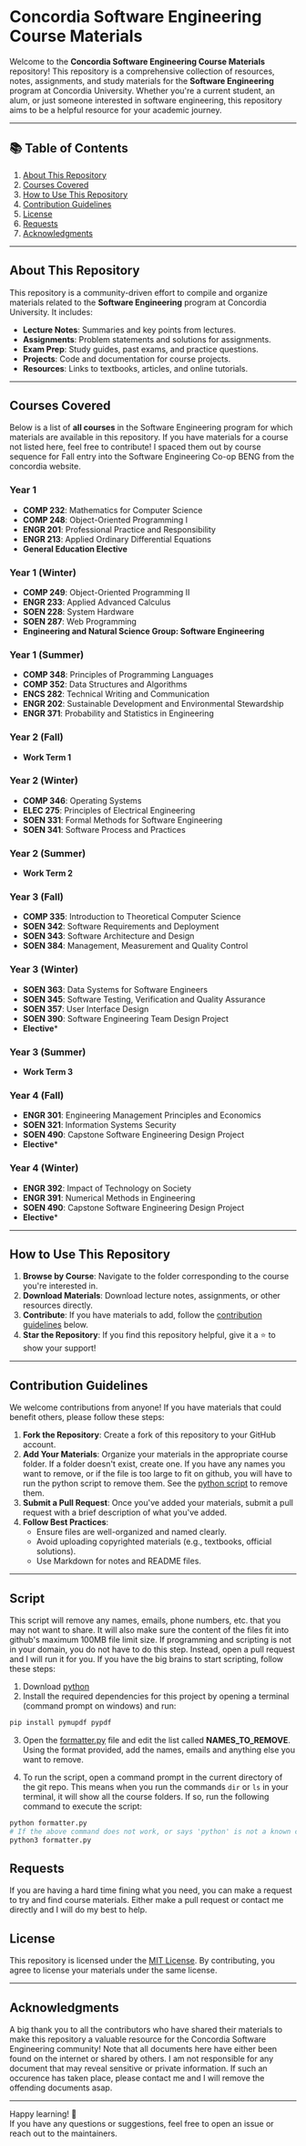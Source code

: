 # Concordia Software Engineering Course Materials

Welcome to the **Concordia Software Engineering Course Materials** repository! This repository is a comprehensive collection of resources, notes, assignments, and study materials for the **Software Engineering** program at Concordia University. Whether you're a current student, an alum, or just someone interested in software engineering, this repository aims to be a helpful resource for your academic journey.

---

## 📚 Table of Contents

1. [About This Repository](#about-this-repository)
2. [Courses Covered](#courses-covered)
3. [How to Use This Repository](#how-to-use-this-repository)
4. [Contribution Guidelines](#contribution-guidelines)
5. [License](#license)
6. [Requests](#requests)
7. [Acknowledgments](#acknowledgments)

---

## About This Repository

This repository is a community-driven effort to compile and organize materials related to the **Software Engineering** program at Concordia University. It includes:

- **Lecture Notes**: Summaries and key points from lectures.
- **Assignments**: Problem statements and solutions for assignments.
- **Exam Prep**: Study guides, past exams, and practice questions.
- **Projects**: Code and documentation for course projects.
- **Resources**: Links to textbooks, articles, and online tutorials.

---

## Courses Covered

Below is a list of **all courses** in the Software Engineering program for which materials are available in this repository.
If you have materials for a course not listed here, feel free to contribute!
I spaced them out by course sequence for Fall entry into the Software Engineering Co-op BENG from the concordia website.

### Year 1

- **COMP 232**: Mathematics for Computer Science
- **COMP 248**: Object-Oriented Programming I
- **ENGR 201**: Professional Practice and Responsibility
- **ENGR 213**: Applied Ordinary Differential Equations
- **General Education Elective**

### Year 1 (Winter)

- **COMP 249**: Object-Oriented Programming II
- **ENGR 233**: Applied Advanced Calculus
- **SOEN 228**: System Hardware
- **SOEN 287**: Web Programming
- **Engineering and Natural Science Group: Software Engineering**

### Year 1 (Summer)

- **COMP 348**: Principles of Programming Languages
- **COMP 352**: Data Structures and Algorithms
- **ENCS 282**: Technical Writing and Communication
- **ENGR 202**: Sustainable Development and Environmental Stewardship
- **ENGR 371**: Probability and Statistics in Engineering

### Year 2 (Fall)

- **Work Term 1**

### Year 2 (Winter)

- **COMP 346**: Operating Systems
- **ELEC 275**: Principles of Electrical Engineering
- **SOEN 331**: Formal Methods for Software Engineering
- **SOEN 341**: Software Process and Practices

### Year 2 (Summer)

- **Work Term 2**

### Year 3 (Fall)

- **COMP 335**: Introduction to Theoretical Computer Science
- **SOEN 342**: Software Requirements and Deployment
- **SOEN 343**: Software Architecture and Design
- **SOEN 384**: Management, Measurement and Quality Control

### Year 3 (Winter)

- **SOEN 363**: Data Systems for Software Engineers
- **SOEN 345**: Software Testing, Verification and Quality Assurance
- **SOEN 357**: User Interface Design
- **SOEN 390**: Software Engineering Team Design Project
- **Elective***

### Year 3 (Summer)

- **Work Term 3**

### Year 4 (Fall)

- **ENGR 301**: Engineering Management Principles and Economics
- **SOEN 321**: Information Systems Security
- **SOEN 490**: Capstone Software Engineering Design Project
- **Elective***

### Year 4 (Winter)

- **ENGR 392**: Impact of Technology on Society
- **ENGR 391**: Numerical Methods in Engineering
- **SOEN 490**: Capstone Software Engineering Design Project
- **Elective***

---

## How to Use This Repository

1. **Browse by Course**: Navigate to the folder corresponding to the course you're interested in.
2. **Download Materials**: Download lecture notes, assignments, or other resources directly.
3. **Contribute**: If you have materials to add, follow the [contribution guidelines](#contribution-guidelines) below.
4. **Star the Repository**: If you find this repository helpful, give it a ⭐ to show your support!

---

## Contribution Guidelines

We welcome contributions from anyone! If you have materials that could benefit others, please follow these steps:

1. **Fork the Repository**: Create a fork of this repository to your GitHub account.
2. **Add Your Materials**: Organize your materials in the appropriate course folder. If a folder doesn't exist, create one. If you have any names you want to remove, or if the file is too large to fit on github, you will have to run the python script to remove them. See the [python script](#script) to remove them.
3. **Submit a Pull Request**: Once you've added your materials, submit a pull request with a brief description of what you've added.
4. **Follow Best Practices**:
   - Ensure files are well-organized and named clearly.
   - Avoid uploading copyrighted materials (e.g., textbooks, official solutions).
   - Use Markdown for notes and README files.

---

## Script

This script will remove any names, emails, phone numbers, etc. that you may not want to share. It will also make sure the content of the files fit into github's maximum 100MB file limit size. If programming and scripting is not in your domain, you do not have to do this step. Instead, open a pull request and I will run it for you. If you have the big brains to start scripting, follow these steps:

1. Download [python](https://www.python.org/)
2. Install the required dependencies for this project by opening a terminal (command prompt on windows) and run:

```bash
pip install pymupdf pypdf
```

3. Open the [formatter.py](formatter.py) file and edit the list called **NAMES_TO_REMOVE**. Using the format provided, add the names, emails and anything else you want to remove.

4. To run the script, open a command prompt in the current directory of the git repo. This means when you run the commands `dir` or `ls` in your terminal, it will show all the course folders. If so, run the following command to execute the script:

```bash
python formatter.py
# If the above command does not work, or says 'python' is not a known command, run:
python3 formatter.py
```

## Requests

If you are having a hard time fining what you need, you can make a request to try and find course materials.
Either make a pull request or contact me directly and I will do my best to help.

## License

This repository is licensed under the [MIT License](LICENSE). By contributing, you agree to license your materials under the same license.

---

## Acknowledgments

A big thank you to all the contributors who have shared their materials to make this repository a valuable resource for the Concordia Software Engineering community!
Note that all documents here have either been found on the internet or shared by others. I am not responsible for any document that may reveal sensitive or private information.
If such an occurence has taken place, please contact me and I will remove the offending documents asap.

---

Happy learning! 🚀  
If you have any questions or suggestions, feel free to open an issue or reach out to the maintainers.
